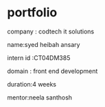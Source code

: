 # portfolio

company : codtech it solutions

name:syed heibah ansary 

intern id :CT04DM385

domain : front end development

duration:4 weeks

mentor:neela santhosh
